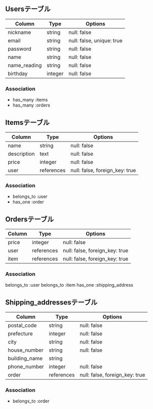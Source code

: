 ## Usersテーブル

|Column      |Type   |Options                  |
|------------|-------|-------------------------|
|nickname    |string |null: false              |
|email       |string |null: false, unique: true|
|password    |string |null: false              |
|name        |string |null: false              |
|name_reading|string |null: false              |
|birthday    |integer|null: false              |

### Association
- has_many :items
- has_many :orders

## Itemsテーブル

|Column     |Type      |Options                       |
|-----------|----------|------------------------------|
|name       |string    |null: false                   |
|description|text      |null: false                   |
|price      |integer   |null: false                   |
|user       |references|null: false, foreign_key: true|

### Association
- belongs_to :user
- has_one :order

## Ordersテーブル

|Column|Type      |Options                       |
|------|----------|------------------------------|
|price |integer   |null: false                   |
|user  |references|null: false, foreign_key: true|
|item  |references|null: false, foreign_key: true|

### Association
belongs_to :user
belongs_to :item
has_one :shipping_address

## Shipping_addressesテーブル

|Column       |Type      |Options                       |
|-------------|----------|------------------------------|
|postal_code  |string    |null: false                   |
|prefecture   |integer   |null: false                   |
|city         |string    |null: false                   |
|house_number |string    |null: false                   |
|building_name|string    |                              |
|phone_number |integer   |null: false                   |
|order        |references|null: false, foreign_key: true|

### Association
- belongs_to :order